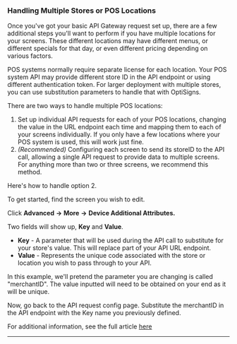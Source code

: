 ### Handling Multiple Stores or POS Locations

Once you've got your basic API Gateway request set up, there are a few additional steps you'll want to perform if you have multiple locations for your screens. These different locations may have different menus, or different specials for that day, or even different pricing depending on various factors.

POS systems normally require separate license for each location. Your POS system API may provide different store ID in the API endpoint or using different authentication token. For larger deployment with multiple stores, you can use substitution parameters to handle that with OptiSigns. 

There are two ways to handle multiple POS locations:

  1. Set up individual API requests for each of your POS locations, changing the value in the URL endpoint each time and mapping them to each of your screens individually. If you only have a few locations where your POS system is used, this will work just fine.
  2. _(Recommended)_ Configuring each screen to send its storeID to the API call, allowing a single API request to provide data to multiple screens. For anything more than two or three screens, we recommend this method.



Here's how to handle option 2.

To get started, find the screen you wish to edit.



Click **Advanced** **→** **More** **→** **Device Additional Attributes.**



Two fields will show up, **Key** and **Value**.  


  * **Key** \- A parameter that will be used during the API call to substitute for your store's value. This will replace part of your API URL endpoint.
  * **Value** \- Represents the unique code associated with the store or location you wish to pass through to your API.



In this example, we'll pretend the parameter you are changing is called "merchantID". The value inputted will need to be obtained on your end as it will be unique.

Now, go back to the API request config page. Substitute the merchantID in the API endpoint with the Key name you previously defined.

For additional information, see the full article [here](https://support.optisigns.com/hc/en-us/articles/31860170199955)

---
